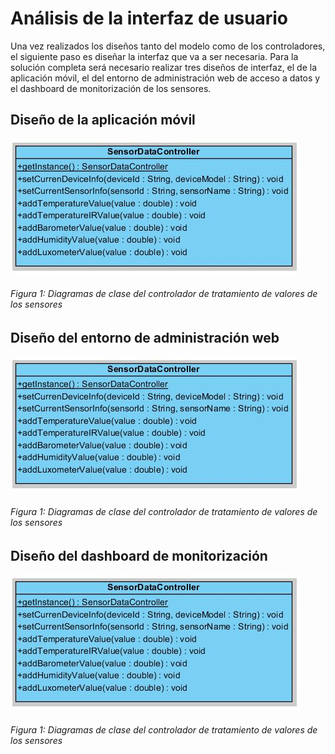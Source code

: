 # Análisis de la interfaz de usuario

Una vez realizados los diseños tanto del modelo como de los controladores, el siguiente paso es diseñar la interfaz que va a ser necesaria. Para la solución completa será necesario realizar tres diseños de interfaz, el de la aplicación móvil, el del entorno de administración web de acceso a datos y el dashboard de monitorización de los sensores.


## Diseño de la aplicación móvil

![Figura 1](./imagenes/diagrama_sensordata_controller.JPG)
###### *Figura 1: Diagramas de clase del controlador de tratamiento de valores de los sensores*


## Diseño del entorno de administración web

![Figura 1](./imagenes/diagrama_sensordata_controller.JPG)
###### *Figura 1: Diagramas de clase del controlador de tratamiento de valores de los sensores*


## Diseño del dashboard de monitorización

![Figura 1](./imagenes/diagrama_sensordata_controller.JPG)
###### *Figura 1: Diagramas de clase del controlador de tratamiento de valores de los sensores*